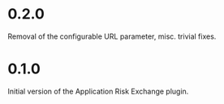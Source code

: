 # 0.2.0

Removal of the configurable URL parameter, misc. trivial fixes.

# 0.1.0

Initial version of the Application Risk Exchange plugin.
